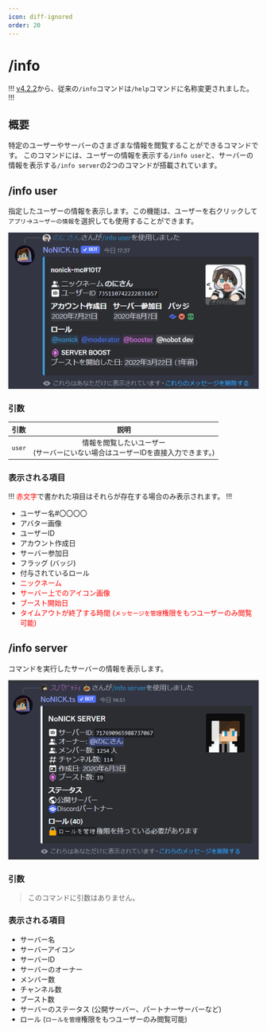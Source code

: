 ```yaml
---
icon: diff-ignored
order: 20
---
```


# /info
!!!
[v4.2.2](/historty.md/#v-4-2-2)から、従来の`/info`コマンドは`/help`コマンドに名称変更されました。
!!!

## 概要
特定のユーザーやサーバーのさまざまな情報を閲覧することができるコマンドです。
このコマンドには、ユーザーの情報を表示する`/info user`と、サーバーの情報を表示する`/info server`の2つのコマンドが搭載されています。

## /info user
指定したユーザーの情報を表示します。この機能は、ユーザーを右クリックして`アプリ`→`ユーザーの情報`を選択しても使用することができます。

![](/static/features/info/1.png)

### 引数

引数   | 説明
:---   | :---:
`user` | 情報を閲覧したいユーザー<br>(サーバーにいない場合はユーザーIDを直接入力できます。)

### 表示される項目
!!!
<span style="color: red">赤文字</span>で書かれた項目はそれらが存在する場合のみ表示されます。
!!!

* ユーザー名#〇〇〇〇
* アバター画像
* ユーザーID
* アカウント作成日
* サーバー参加日
* フラッグ (バッジ)
* 付与されているロール
* <span style="color: red"> ニックネーム </span>
* <span style="color: red"> サーバー上でのアイコン画像 </span>
* <span style="color: red"> ブースト開始日 </span>
* <span style="color: red"> タイムアウトが終了する時間 (`メッセージを管理`権限をもつユーザーのみ閲覧可能) </span>

## /info server
コマンドを実行したサーバーの情報を表示します。

![](/static/features/info/2.png)

### 引数
> このコマンドに引数はありません。

### 表示される項目

* サーバー名
* サーバーアイコン
* サーバーID
* サーバーのオーナー
* メンバー数
* チャンネル数
* ブースト数
* サーバーのステータス (公開サーバー、パートナーサーバーなど)
* ロール (`ロールを管理`権限をもつユーザーのみ閲覧可能)
